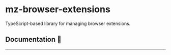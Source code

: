 # mz-browser-extensions
TypeScript-based library for managing browser extensions.

## Documentation 🔖

------------------------------